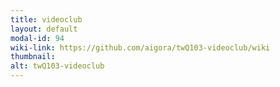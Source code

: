 ```yaml
---
title: videoclub
layout: default
modal-id: 94
wiki-link: https://github.com/aigora/twQ103-videoclub/wiki
thumbnail: 
alt: twQ103-videoclub
---
```

